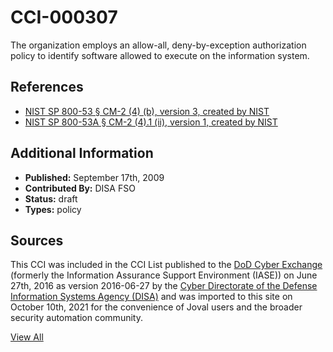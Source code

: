 # CCI-000307

The organization employs an allow-all, deny-by-exception authorization policy to identify software allowed to execute on the information system.

## References ##

* [NIST SP 800-53 § CM-2 (4) (b), version 3, created by NIST](http://csrc.nist.gov/publications/PubsSPs.html)
* [NIST SP 800-53A § CM-2 (4).1 (ii), version 1, created by NIST](http://csrc.nist.gov/publications/PubsSPs.html)


## Additional Information ##

* **Published:** September 17th, 2009
* **Contributed By:** DISA FSO
* **Status:** draft
* **Types:** policy

## Sources ##

This CCI was included in the CCI List published to the [DoD Cyber Exchange](https://public.cyber.mil/stigs/cci/)
(formerly the Information Assurance Support Environment (IASE)) on June 27th, 2016 as version
2016-06-27 by the [Cyber Directorate of the Defense Information Systems Agency (DISA)](https://public.cyber.mil/about-cyber/)
and was imported to this site on October 10th, 2021 for the convenience of Joval users and the broader
security automation community.

[View All](../README.md)
